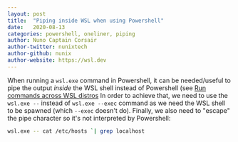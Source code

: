 ```yaml
---
layout: post
title:  "Piping inside WSL when using Powershell"
date:   2020-08-13
categories: powershell, oneliner, piping
author: Nuno Captain Corsair
author-twitter: nunixtech
author-github: nunix
author-website: https://wsl.dev
---
```


When running a `wsl.exe` command in Powershell, it can be needed/useful to pipe the output *inside* the WSL shell instead of Powershell (see [Run commands across WSL distros](https://craigloewen-msft.github.io/WSLTipsAndTricks/tip/multi-distro-commands.html)
In order to achieve that, we need to use the `wsl.exe --` instead of `wsl.exe --exec` command as we need the WSL shell to be spawned (which `--exec` doesn't do).
Finally, we also need to "escape" the pipe character so it's not interpreted by Powershell:

```bash
wsl.exe -- cat /etc/hosts `| grep localhost
``` 
